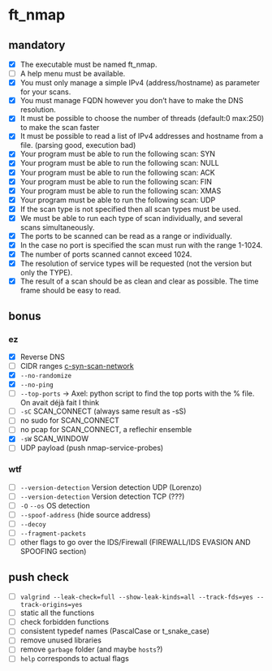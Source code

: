 # ft_nmap

## mandatory

- [x] The executable must be named ft_nmap.
- [ ] A help menu must be available.
- [x] You must only manage a simple IPv4 (address/hostname) as parameter for your scans.
- [x] You must manage FQDN however you don’t have to make the DNS resolution.
- [x] It must be possible to choose the number of threads (default:0 max:250) to make the scan faster
- [x] It must be possible to read a list of IPv4 addresses and hostname from a file. (parsing good, execution bad)
- [x] Your program must be able to run the following scan: SYN
- [x] Your program must be able to run the following scan: NULL
- [x] Your program must be able to run the following scan: ACK
- [x] Your program must be able to run the following scan: FIN
- [x] Your program must be able to run the following scan: XMAS
- [x] Your program must be able to run the following scan: UDP
- [x] If the scan type is not specified then all scan types must be used.
- [x] We must be able to run each type of scan individually, and several scans simultaneously.
- [x] The ports to be scanned can be read as a range or individually.
- [x] In the case no port is specified the scan must run with the range 1-1024.
- [x] The number of ports scanned cannot exceed 1024.
- [x] The resolution of service types will be requested (not the version but only the TYPE).
- [x] The result of a scan should be as clean and clear as possible. The time frame should be easy to read.

## bonus

### ez

- [x] Reverse DNS
- [ ] CIDR ranges [c-syn-scan-network](https://github.com/williamchanrico/c-syn-scan-network)
- [x] `--no-randomize`
- [x] `--no-ping`
- [ ] `--top-ports` -> Axel: python script to find the top ports with the % file. On avait déjà fait I think
- [ ] `-sC` SCAN_CONNECT (always same result as -sS)
- [ ] no sudo for SCAN_CONNECT
- [ ] no pcap for SCAN_CONNECT, a reflechir ensemble
- [x] `-sW` SCAN_WINDOW
- [ ] UDP payload (push nmap-service-probes)

### wtf

- [ ] `--version-detection` Version detection UDP (Lorenzo)
- [ ] `--version-detection` Version detection TCP (???)
- [ ] `-O` `--os` OS detection
- [ ] `--spoof-address` (hide source address)
- [ ] `--decoy`
- [ ] `--fragment-packets`
- [ ] other flags to go over the IDS/Firewall (FIREWALL/IDS EVASION AND SPOOFING section)

## push check

- [ ] `valgrind --leak-check=full --show-leak-kinds=all --track-fds=yes --track-origins=yes`
- [ ] static all the functions
- [ ] check forbidden functions
- [ ] consistent typedef names (PascalCase or t_snake_case)
- [ ] remove unused libraries
- [ ] remove `garbage` folder (and maybe `hosts`?)
- [ ] `help` corresponds to actual flags
